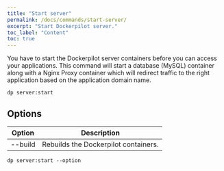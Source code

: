```yaml
---
title: "Start server"
permalink: /docs/commands/start-server/
excerpt: "Start Dockerpilot server."
toc_label: "Content"
toc: true
---
```

You have to start the Dockerpilot server containers before you can access your applications. This command will start a database (MySQL) container along with a Nginx Proxy container which will redirect traffic to the right application based on the application domain name.
```shell
dp server:start
```

## Options

| Option | Description |
| --- | --- |
| --build | Rebuilds the Dockerpilot containers. |

```shell
dp server:start --option
```